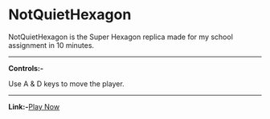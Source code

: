 # NotQuietHexagon
NotQuietHexagon is the Super Hexagon replica made for my school assignment in 10 minutes.

<hr>

<b>Controls:-</b>
<p>Use A & D keys to move the player.</p>

<hr>

<b>Link:-</b><a href="https://demonkingswarn.is-a.dev/notquiethexagon">Play Now</a>
 
